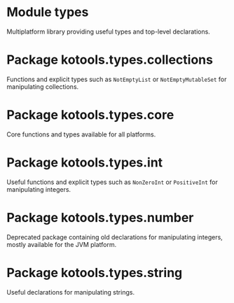 # Module types

Multiplatform library providing useful types and top-level declarations.

# Package kotools.types.collections

Functions and explicit types such as `NotEmptyList` or `NotEmptyMutableSet` for
manipulating collections.

# Package kotools.types.core

Core functions and types available for all platforms.

# Package kotools.types.int

Useful functions and explicit types such as `NonZeroInt` or `PositiveInt` for
manipulating integers.

# Package kotools.types.number

Deprecated package containing old declarations for manipulating integers, mostly
available for the JVM platform.

# Package kotools.types.string

Useful declarations for manipulating strings.
